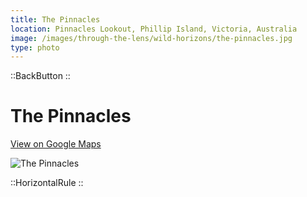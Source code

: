 ```yaml
---
title: The Pinnacles
location: Pinnacles Lookout, Phillip Island, Victoria, Australia
image: /images/through-the-lens/wild-horizons/the-pinnacles.jpg
type: photo
---
```


::BackButton
::

# The Pinnacles

<a href="https://www.google.com/maps/search/?api=1&query=Pinnacles+Lookout,+Phillip+Island,+Victoria,+Australia" target="_blank" rel="noopener noreferrer">View on Google Maps</a>

![The Pinnacles](/images/through-the-lens/wild-horizons/the-pinnacles.jpg)

<div class="mb-8"></div>

::HorizontalRule
::
